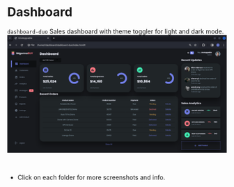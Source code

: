 # Dashboard

`dashboard-duo`
Sales dashboard with theme toggler for light and dark mode.
![](https://github.com/u-n-s-t-o-p-p-a-b-l-e/dashboard/blob/main/dashboard-duo/readme-images/Screenshot_dashboard.png)

<br>

- Click on each folder for more screenshots and info.
